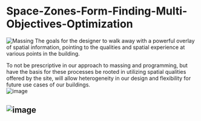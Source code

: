 # Space-Zones-Form-Finding-Multi-Objectives-Optimization

![Massing](https://user-images.githubusercontent.com/65818525/130500048-ec3f2b94-4dd1-4bb5-b041-50def46e41b6.gif)
The goals for the designer to walk away with a powerful overlay of spatial information, pointing to the qualities and spatial experience at various points in the building. 

To not be prescriptive in our approach to massing and programming, but have the basis for these processes be rooted in utilizing spatial qualities offered by the site, will allow heterogeneity in our design and flexibility for future use cases of our buildings.    
![image](https://user-images.githubusercontent.com/65818525/130500517-7e847ed5-5958-4364-b0f1-8d4c54f7997d.png)

![image](https://user-images.githubusercontent.com/65818525/130500486-f80230b2-45c8-4fbc-943c-11423548c8b9.png)
---

